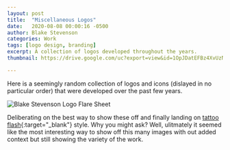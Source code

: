 ```yaml
---
layout: post
title:  "Miscellaneous Logos"
date:   2020-08-08 00:00:16 -0500
author: Blake Stevenson
categories: Work
tags: [logo design, branding]
excerpt: A collection of logos developed throughout the years.
thumbnail: https://drive.google.com/uc?export=view&id=1OpJDatEFBz4XvUzN5grt_UVFRo3HLARw 

---
```


Here is a seemingly random collection of logos and icons (dislayed in no particular order) that were developed over the past few years.   

![Blake Stevenson Logo Flare Sheet](https://drive.google.com/uc?export=view&id=1zUQ1EZktXcjTN8YoeEuN2kbYB9NAJ1Ek)

Deliberating on the best way to show these off and finally landing on [tattoo flash](https://en.wikipedia.org/wiki/Flash_(tattoo)){:target="_blank"} style. Why you might ask? Well, ulitmately it seemed like the most interesting way to show off this many images with out added context but still showing the variety of the work.

